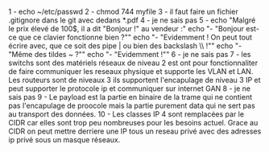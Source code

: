 1 - echo ~/etc/passwd
2 - chmod 744 myfile
3 - il faut faire un fichier .gitignore dans le git avec dedans *.pdf
4 - je ne sais pas
5 - echo "Malgré le prix élevé de 100\$, il a dit \"Bonjour !\" au vendeur :"
    echo "- \"Bonjour est-ce que ce clavier fonctionne bien ?\""
    echo "- \"Evidemment ! On peut tout écrire avec, que ce soit des pipe \| ou bien des backslash \\\\ !\""
    echo "- \"Même des tildes \~ ?\""
    echo "- \"Evidemment !\""
6 - je ne sais pas
7 - les switchs sont des matériels réseaux de niveau 2 est ont pour fonctionnaliter de faire communiquer les reseaux physique et supporte les VLAN et LAN. Les routeurs sont de niveaux 3 ils supportent l'encapulage de niveau 3 IP et peut supporter le protocole ip et communiquer sur internet GAN 
8 - je ne sais pas
9 - Le payload est la partie en binaire de la trame qui ne contient pas l'encapulage de proocole mais la partie purement data qui ne sert pas au transport des données.
10 - Les classes IP 4 sont remplacées par le CIDR car elles sont trop peu nombreuses pour les besoins actuel. Grace au CIDR on peut mettre derriere une IP tous un reseau privé avec des adresses ip privé sous un masque réseaux.
